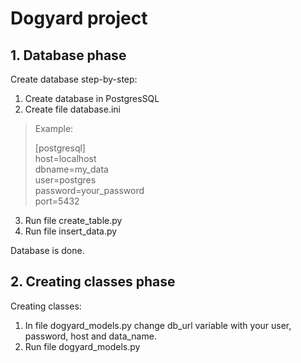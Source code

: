 # Dogyard project

## 1. Database phase

Create database step-by-step:
1. Create database in PostgresSQL
2. Create file database.ini 

>Example:
>
>[postgresql]  
host=localhost  
dbname=my_data  
user=postgres  
password=your_password  
port=5432

3. Run file create_table.py
4. Run file insert_data.py

Database is done.
## 2. Creating classes phase
Creating classes:

1. In file dogyard_models.py change db_url variable with your user, password, host and data_name.
2. Run file dogyard_models.py
